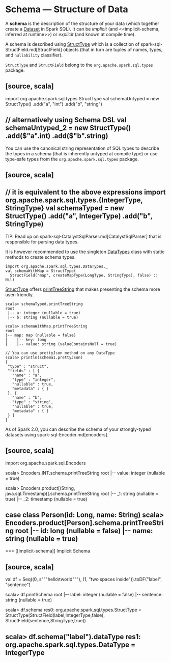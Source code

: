 # Schema &mdash; Structure of Data

A **schema** is the description of the structure of your data (which together create a [Dataset](Dataset.md) in Spark SQL). It can be *implicit* (and <<implicit-schema, inferred at runtime>>) or *explicit* (and known at compile time).

A schema is described using [StructType](StructType.md) which is a collection of spark-sql-StructField.md[StructField] objects (that in turn are tuples of names, types, and `nullability` classifier).

`StructType` and `StructField` belong to the `org.apache.spark.sql.types` package.

[source, scala]
----
import org.apache.spark.sql.types.StructType
val schemaUntyped = new StructType()
  .add("a", "int")
  .add("b", "string")

// alternatively using Schema DSL
val schemaUntyped_2 = new StructType()
  .add($"a".int)
  .add($"b".string)
----

You can use the canonical string representation of SQL types to describe the types in a schema (that is inherently untyped at compile type) or use type-safe types from the `org.apache.spark.sql.types` package.

[source, scala]
----
// it is equivalent to the above expressions
import org.apache.spark.sql.types.{IntegerType, StringType}
val schemaTyped = new StructType()
  .add("a", IntegerType)
  .add("b", StringType)
----

TIP: Read up on spark-sql-CatalystSqlParser.md[CatalystSqlParser] that is responsible for parsing data types.

It is however recommended to use the singleton [DataTypes](DataType.md#DataTypes) class with static methods to create schema types.

```text
import org.apache.spark.sql.types.DataTypes._
val schemaWithMap = StructType(
  StructField("map", createMapType(LongType, StringType), false) :: Nil)
```

[StructType](StructType.md) offers [printTreeString](#printTreeString) that makes presenting the schema more user-friendly.

```text
scala> schemaTyped.printTreeString
root
 |-- a: integer (nullable = true)
 |-- b: string (nullable = true)

scala> schemaWithMap.printTreeString
root
|-- map: map (nullable = false)
|    |-- key: long
|    |-- value: string (valueContainsNull = true)

// You can use prettyJson method on any DataType
scala> println(schema1.prettyJson)
{
 "type" : "struct",
 "fields" : [ {
   "name" : "a",
   "type" : "integer",
   "nullable" : true,
   "metadata" : { }
 }, {
   "name" : "b",
   "type" : "string",
   "nullable" : true,
   "metadata" : { }
 } ]
}
```

As of Spark 2.0, you can describe the schema of your strongly-typed datasets using spark-sql-Encoder.md[encoders].

[source, scala]
----
import org.apache.spark.sql.Encoders

scala> Encoders.INT.schema.printTreeString
root
 |-- value: integer (nullable = true)

scala> Encoders.product[(String, java.sql.Timestamp)].schema.printTreeString
root
|-- _1: string (nullable = true)
|-- _2: timestamp (nullable = true)

case class Person(id: Long, name: String)
scala> Encoders.product[Person].schema.printTreeString
root
 |-- id: long (nullable = false)
 |-- name: string (nullable = true)
----

=== [[implicit-schema]] Implicit Schema

[source, scala]
----
val df = Seq((0, s"""hello\tworld"""), (1, "two  spaces inside")).toDF("label", "sentence")

scala> df.printSchema
root
 |-- label: integer (nullable = false)
 |-- sentence: string (nullable = true)

scala> df.schema
res0: org.apache.spark.sql.types.StructType = StructType(StructField(label,IntegerType,false), StructField(sentence,StringType,true))

scala> df.schema("label").dataType
res1: org.apache.spark.sql.types.DataType = IntegerType
----
